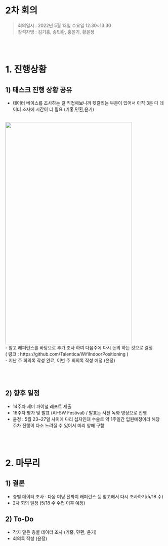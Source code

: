 # 2차 회의 
> 회의일시 : 2022년 5월 13일 수요일 12:30~13:30 <br/>
> 참석자명 : 김기홍, 송민환, 홍윤기, 황윤정
  



<br/><br/>
# 1. 진행상황   

## 1) 태스크 진행 상황 공유
- 데이터 베이스를 조사하는 걸 직접해보니까 헷갈리는 부분이 있어서 아직 3분 다 데이터 조사에 시간이 더 필요 (기홍,민환,윤기)
<br/>
<img src="https://user-images.githubusercontent.com/55615744/168474564-a7193812-d330-41d7-844c-3b7bc08d972f.jpeg"  width="400" height="700">
<br/>
- 참고 래퍼런스를 바탕으로 추가 조사 하여 다음주에 다시 논의 하는 것으로 결정
<br/>
( 링크 : https://github.com/Talentica/WifiIndoorPositioning ) 
<br/>
- 지난 주 회의록 작성 완료, 이번 주 회의록 작성 예정 (윤정)

<br/><br/>
## 2) 향후 일정 
- 14주차 세미 파이널 레포트 제출 
- 16주차 평가 및 발표 (AI-SW Festival) / 발표는 사전 녹화 영상으로 진행 
- 윤정 : 5월 23~27일 사이에 다리 십자인대 수술로 약 1주일간 입원예정이라 해당 주차 진행이 다소 느려질 수 있어서 미리 양해 구함 


<br/><br/>
# 2. 마무리   

## 1) 결론
- 층별 데이터 조사 : 다음 미팅 전까지 래퍼런스 등 참고해서 다시 조사하기(5/18 수) 
- 2차 회의 일정 (5/18 수 수업 이후 예정)

## 2) To-Do
- 각자 맡은 층별 데이터 조사 (기홍, 민환, 윤기) 
- 회의록 작성 (윤정)
